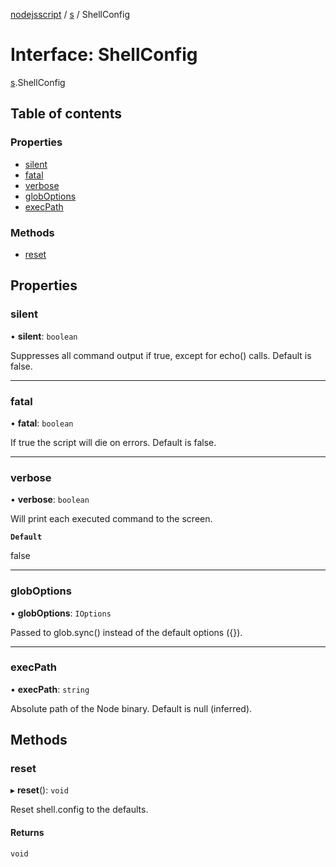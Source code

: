 [nodejsscript](../README.md) / [s](../modules/s.md) / ShellConfig

# Interface: ShellConfig

[s](../modules/s.md).ShellConfig

## Table of contents

### Properties

- [silent](s.ShellConfig.md#silent)
- [fatal](s.ShellConfig.md#fatal)
- [verbose](s.ShellConfig.md#verbose)
- [globOptions](s.ShellConfig.md#globoptions)
- [execPath](s.ShellConfig.md#execpath)

### Methods

- [reset](s.ShellConfig.md#reset)

## Properties

### silent

• **silent**: `boolean`

Suppresses all command output if true, except for echo() calls. Default is false.

___

### fatal

• **fatal**: `boolean`

If true the script will die on errors. Default is false.

___

### verbose

• **verbose**: `boolean`

Will print each executed command to the screen.

**`Default`**

false

___

### globOptions

• **globOptions**: `IOptions`

Passed to glob.sync() instead of the default options ({}).

___

### execPath

• **execPath**: `string`

Absolute path of the Node binary. Default is null (inferred).

## Methods

### reset

▸ **reset**(): `void`

Reset shell.config to the defaults.

#### Returns

`void`
